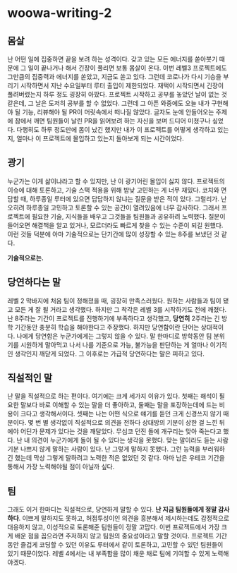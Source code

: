 # woowa-writing-2

## 몸살
난 어떤 일에 집중하면 끝을 보려 하는 성격이다. 갖고 있는 모든 에너지를 쏟아붓기 때문에 그 일이 끝나거나 해서 긴장이 풀리면 보통 몸살이 온다. 이번 레벨3 프로젝트에도 그만큼의 집중력과 에너지를 쏟았고, 지금도 쏟고 있다. 그런데 코로나가 다시 기승을 부리기 시작하면서 지난 수요일부터 루터 출입이 제한되었다. 재택이 시작되면서 긴장이 풀려버렸는지 하루 정도 굉장히 아팠다. 프로젝트 시작하고 공부를 놓았던 날이 없는 것 같은데, 그 날은 도저히 공부를 할 수 없었다. 그런데 그 아픈 와중에도 오늘 내가 구현해야 될 기능, 리뷰해야 될 PR이 머릿속에서 떠나질 않았다. 글자도 눈에 안들어오는 주제에 잠에서 깨면 팀원들이 날린 PR을 읽어보려 하는 자신을 보며 드디어 미쳤구나 싶었다. 다행히도 하루 정도만에 몸이 났긴 했지만 내가 이 프로젝트를 어떻게 생각하고 있는지, 얼마나 이 프로젝트에 몰입하고 있는지 돌아보게 되는 시간이었다.

## 광기
누군가는 이게 삶이냐라고 할 수 있지만, 난 이 광기어린 몰입이 싫지 않다. 프로젝트의 이슈에 대해 토론하고, 기술 스택 적용을 위해 밤낮 고민하는 게 너무 재밌다. 코치와 면담할 때, 하루종일 루터에 있으면 답답하지 않냐는 질문을 받은 적이 있다. 그럴리가. 난 오히려 하루종일 고민하고 토론할 수 있는 공간이 열려있음에 너무 감사하다. 그래서 프로젝트에 필요한 기술, 지식들을 배우고 그것들을 팀원들과 공유하려 노력했다. 질문이 들어오면 해결책을 알고 있거나, 모르더라도 빠르게 찾을 수 있는 수준이 되길 원했다. 이런 것들 덕분에 아마 기술적으로는 단기간에 많이 성장할 수 있는 8주를 보냈던 것 같다. 

**기술적으로는.**



## 당연하다는 말
레벨 2 막바지에 처음 팀이 정해졌을 때, 굉장히 만족스러웠다. 원하는 사람들과 팀이 됐고 모든 게 잘 될 거라고 생각했다. 하지만 그 착각은 레벨 3를 시작하기도 전에 깨졌다.
난 8주라는 기간이 프로젝트를 진행하기에 부족하다고 생각했고, **당연히** 2주라는 긴 방학 기간동안 충분히 학습을 해야한다고 주장했다. 하지만 당연함이란 단어는 상대적이다. 나에게 당연함은 누군가에게는 그렇지 않을 수 있다. 말 한마디로 방학동안 팀 분위기를 시원하게 말아먹고 나서 나를 기준으로 가능, 불가능을 판단하는 게 얼마나 이기적인 생각인지 깨닫게 되었다. 그 이후로는 가급적 당연하다는 말은 피하고 있다. 

## 직설적인 말
난 말을 직설적으로 하는 편이다. 여기에는 크게 세가지 이유가 있다. 첫째는 해석이 필요한 말보다 바로 이해할 수 있는 말을 더 좋아하고, 둘째는 말을 포장하는데에 드는 비용이 크다고 생각해서이다. 셋째는 나는 어떤 식으로 얘기를 듣던 크게 신경쓰지 않기 때문이다. 몇 번 별 생각없이 직설적으로 의견을 전하다 상대방의 기분이 상한 걸 느낀 뒤에야 어딘가 문제가 있다는 것을 깨달았다. 무심코 던진 돌에 개구리는 맞아 죽는다고 했다. 난 내 의견이 누군가에게 돌이 될 수 있다는 생각을 못했다. 맞는 말이라도 듣는 사람 기분 나쁘지 않게 말하는 사람이 있다. 난 그렇게 말하지 못했다. 그런 능력을 부러워하긴 했는데 막상 그렇게 말하려고 노력한 적은 없었던 것 같다. 아마 남은 우테코 기간을 통해서 가장 노력해야될 점이 아닐까 싶다.

## 팀
그래도 이거 한마디는 직설적으로, 당연하게 말할 수 있다. **난 지금 팀원들에게 정말 감사하다**. 이쁘게 말하지도 못하고, 허점투성이인 의견을 흥분해서 제시하는데도 감정적으로 대응하지 않고, 이성적으로 토론해준 팀원들이 정말 고맙다. 이번 프로젝트에서 가장 크게 배운 점을 꼽으라면 주저하지 않고 팀원의 중요성이라고 말할 것이다. 프로젝트 기간동안 즐겁게 코딩할 수 있던 이유도 루터에서 같이 토론하고, 고민할 수 있던 팀원들이 있기 때문이었다. 레벨 4에서는 내 부족함을 많이 채운 채로 팀에 기여할 수 있게 노력해야겠다.
